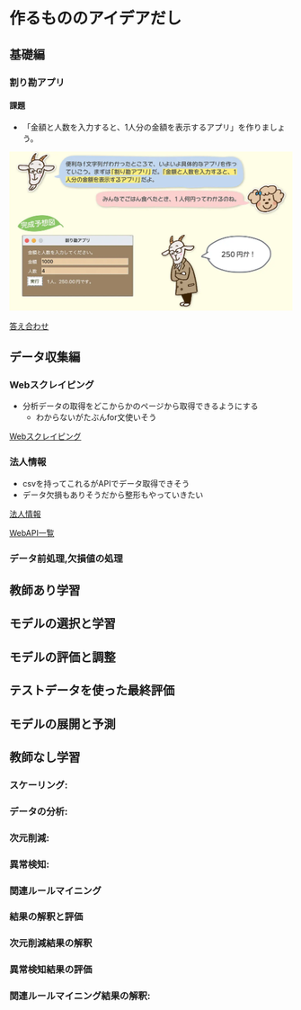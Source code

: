 # 作るもののアイデアだし


## 基礎編

### 割り勘アプリ

#### 課題

- 「金額と人数を入力すると、1人分の金額を表示するアプリ」を作りましょう。

![完成画像](idea_img/17031_01.webp)


[答え合わせ](https://codezine.jp/article/detail/17031)

## データ収集編

### Webスクレイピング

- 分析データの取得をどこからかのページから取得できるようにする
  - わからないがたぶんfor文使いそう

[Webスクレイピング](https://udemy.benesse.co.jp/development/python-work/web-scraping.html)


### 法人情報

- csvを持ってこれるがAPIでデータ取得できそう
- データ欠損もありそうだから整形もやっていきたい

[法人情報](https://metidx-gov.note.jp/n/n940aa810ab83)

[WebAPI一覧](https://it-jog.com/wapi/webapis)




### データ前処理,欠損値の処理



## 教師あり学習


## モデルの選択と学習


## モデルの評価と調整

## テストデータを使った最終評価


## モデルの展開と予測



## 教師なし学習

### スケーリング: 



### データの分析:


### 次元削減: 

### 異常検知: 


### 関連ルールマイニング

### 結果の解釈と評価


### 次元削減結果の解釈

### 異常検知結果の評価


### 関連ルールマイニング結果の解釈: